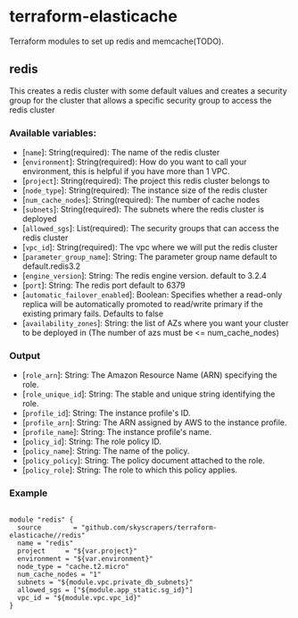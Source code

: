 # terraform-elasticache
Terraform modules to set up redis and memcache(TODO).

## redis
This creates a redis cluster with some default values and creates a security group for the cluster that allows a specific security group to access the redis cluster

### Available variables:
 * [`name`]: String(required): The name of the redis cluster
 * [`environment`]: String(required): How do you want to call your environment, this is helpful if you have more than 1 VPC.
 * [`project`]: String(required): The project this redis cluster belongs to
 * [`node_type`]: String(required): The instance size of the redis cluster
 * [`num_cache_nodes`]: String(required): The number of cache nodes
 * [`subnets`]: String(required): The subnets where the redis cluster is deployed
 * [`allowed_sgs`]: List(required): The security groups that can access the redis cluster
 * [`vpc_id`]: String(required): The vpc where we will put the redis cluster
 * [`parameter_group_name`]: String: The parameter group name default to default.redis3.2
 * [`engine_version`]: String: The redis engine version. default to 3.2.4
 * [`port`]: String: The redis port default to 6379
 * [`automatic_failover_enabled`]: Boolean: Specifies whether a read-only replica will be automatically promoted to read/write primary if the existing primary fails. Defaults to false
 * [`availability_zones`]: String: the list of AZs where you want your cluster to be deployed in (The number of azs must be <= num_cache_nodes)

### Output
 * [`role_arn`]: String: The Amazon Resource Name (ARN) specifying the role.
 * [`role_unique_id`]: String: The stable and unique string identifying the role.
 * [`profile_id`]: String: The instance profile's ID.
 * [`profile_arn`]: String: The ARN assigned by AWS to the instance profile.
 * [`profile_name`]: String: The instance profile's name.
 * [`policy_id`]: String: The role policy ID.
 * [`policy_name`]: String:  The name of the policy.
 * [`policy_policy`]: String: The policy document attached to the role.
 * [`policy_role`]: String: The role to which this policy applies.

### Example
```

module "redis" {
  source        = "github.com/skyscrapers/terraform-elasticache//redis"
  name = "redis"
  project     = "${var.project}"
  environment = "${var.environment}"
  node_type = "cache.t2.micro"
  num_cache_nodes = "1"
  subnets = "${module.vpc.private_db_subnets}"
  allowed_sgs = ["${module.app_static.sg_id}"]
  vpc_id = "${module.vpc.vpc_id}"
}
```
